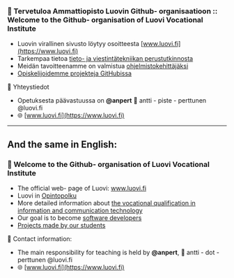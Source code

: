 ### 👋 Tervetuloa Ammattiopisto Luovin Github- organisaatioon ::<br>Welcome to the Github- organisation of Luovi Vocational Institute

* Luovin virallinen sivusto löytyy osoitteesta  [www.luovi.fi](https://www.luovi.fi)
* Tarkempaa tietoa [tieto- ja viestintätekniikan perustutkinnosta](https://opintopolku.fi/konfo/fi/toteutus/1.2.246.562.17.00000000000000004332)
* Meidän tavoitteenamme on valmistua [ohjelmistokehittäjäksi](https://luovi.fi/koulutukset/ohjelmistokehittaja/)
* [Opiskelijoidemme projekteja GitHubissa](projects.md)

👥 Yhteystiedot
* Opetuksesta päävastuussa on **@anpert** 📧 antti - piste - perttunen @luovi.fi  
* 🌐 [www.luovi.fi](https://www.luovi.fi)

---
## And the same in English: 

### 👋 Welcome to the Github- organisation of Luovi Vocational Institute

* The official web- page of Luovi: www.luovi.fi
* Luovi in [Opintopolku](https://opintopolku.fi/konfo/fi/oppilaitos/1.2.246.562.10.33517818648)
* More detailed information about [the vocational qualification in information and communication technology](https://opintopolku.fi/konfo/fi/toteutus/1.2.246.562.17.00000000000000004332)
* Our goal is to become [software developers](https://luovi.fi/koulutukset/ohjelmistokehittaja/)
* [Projects made by our students](https://github.com/AmmattiopistoLuovi/.github/blob/main/profile/projects.md)

👥 Contact information: 
* The main responsibility for teaching is held by **@anpert**, 📧 antti - dot - perttunen @luovi.fi  
* 🌐 [www.luovi.fi](https://www.luovi.fi)
